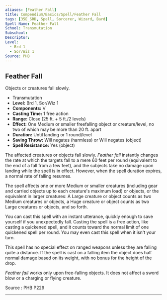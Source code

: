 ```yaml
---
aliases: [Feather Fall]
title: Compendium/Basics/Spell/Feather Fall
tags: [35E_SRD, Spell, Sorcerer, Wizard, Bard]
Spell Name: Feather Fall
School: Transmutation
Subschool: 
Descriptor: 
Level:
  - Brd 1
  - Sor/Wiz 1
Source: PHB
---
```



## Feather Fall

Objects or creatures fall slowly.

*   Transmutation
*   **Level:** Brd 1, Sor/Wiz 1
*   **Components:** V
*   **Casting Time:** 1 free action
*   **Range:** Close (25 ft. + 5 ft./2 levels)
*   **Effect:** One Medium or smaller freefalling object or creature/level, no two of which may be more than 20 ft. apart
*   **Duration:** Until landing or 1 round/level
*   **Saving Throw:** Will negates (harmless) or Will negates (object)
*   **Spell Resistance:** Yes (object)

<p>The affected creatures or objects fall slowly. <i>Feather fall</i> instantly changes the rate at which the targets fall to a mere 60 feet per round (equivalent to the end of a fall from a few feet), and the subjects take no damage upon landing while the spell is in effect. However, when the spell duration expires, a normal rate of falling resumes.</p><p>The spell affects one or more Medium or smaller creatures (including gear and carried objects up to each creature's maximum load) or objects, or the equivalent in larger creatures: A Large creature or object counts as two Medium creatures or objects, a Huge creature or object counts as two Large creatures or objects, and so forth.</p><p>You can cast this spell with an instant utterance, quickly enough to save yourself if you unexpectedly fall. Casting the spell is a free action, like casting a quickened spell, and it counts toward the normal limit of one quickened spell per round. You may even cast this spell when it isn't your turn.</p><p>This spell has no special effect on ranged weapons unless they are falling quite a distance. If the spell is cast on a falling item the object does half normal damage based on its weight, with no bonus for the height of the drop.</p><p><i>Feather fall</i> works only upon free-falling objects. It does not affect a sword blow or a charging or flying creature.</p>

Source : PHB P229

---
